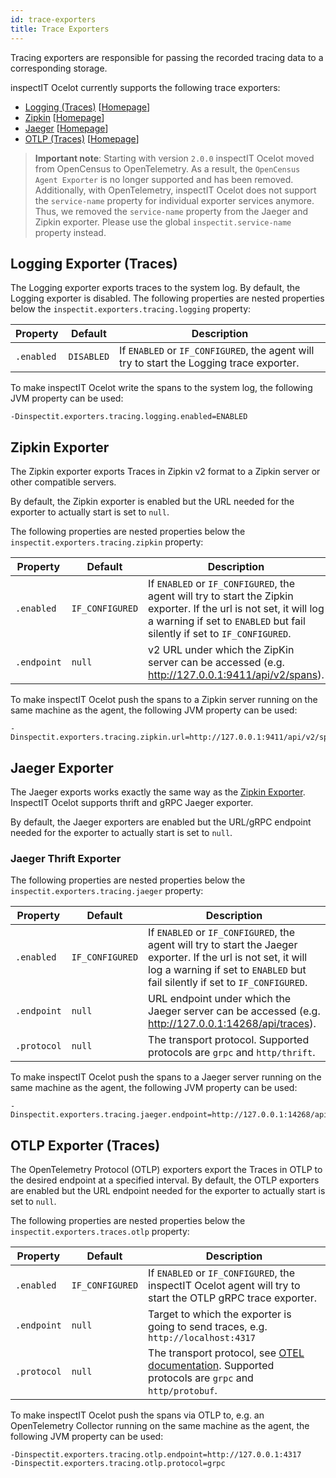 ```yaml
---
id: trace-exporters
title: Trace Exporters
---
```


Tracing exporters are responsible for passing the recorded tracing data to a corresponding storage.

inspectIT Ocelot currently supports the following trace exporters:

* [Logging (Traces)](#logging-exporter-traces) [[Homepage](https://github.com/open-telemetry/opentelemetry-java/blob/main/exporters/logging/src/main/java/io/opentelemetry/exporter/logging/LoggingSpanExporter.java)]
* [Zipkin](#zipkin-exporter) [[Homepage](https://zipkin.io/)]
* [Jaeger](#jaeger-exporter) [[Homepage](https://www.jaegertracing.io/)]
* [OTLP (Traces)](#otlp-exporter-traces) [[Homepage](https://github.com/open-telemetry/opentelemetry-java/tree/main/exporters/otlp/trace)]

>**Important note**: Starting with version `2.0.0` inspectIT Ocelot moved from OpenCensus to OpenTelemetry. As a result, the `OpenCensus Agent Exporter` is no longer supported and has been removed.  
> Additionally, with OpenTelemetry, inspectIT Ocelot does not support the `service-name` property for individual exporter services anymore. Thus, we removed the `service-name` property from the Jaeger and Zipkin exporter. Please use the global `inspectit.service-name` property instead.

## Logging Exporter (Traces)

The Logging exporter exports traces to the system log. By default, the Logging exporter is disabled.
The following properties are nested properties below the `inspectit.exporters.tracing.logging` property:

| Property   | Default    | Description                                                  |
| ---------- | ---------- | ------------------------------------------------------------ |
| `.enabled` | `DISABLED` | If `ENABLED` or `IF_CONFIGURED`, the agent will try to start the Logging trace exporter. |

To make inspectIT Ocelot write the spans to the system log, the following JVM property can be used:

`-Dinspectit.exporters.tracing.logging.enabled=ENABLED`

## Zipkin Exporter

The Zipkin exporter exports Traces in Zipkin v2 format to a Zipkin server or other compatible servers.

By default, the Zipkin exporter is enabled but the URL needed for the exporter to actually start is set to `null`.

The following properties are nested properties below the `inspectit.exporters.tracing.zipkin` property:

|Property |Default| Description|
|---|---|---|
|`.enabled`|`IF_CONFIGURED`|If `ENABLED` or `IF_CONFIGURED`, the agent will try to start the Zipkin exporter. If the url is not set, it will log a warning if set to `ENABLED` but fail silently if set to `IF_CONFIGURED`.|
|`.endpoint`|`null`|v2 URL under which the ZipKin server can be accessed (e.g. http://127.0.0.1:9411/api/v2/spans).|

To make inspectIT Ocelot push the spans to a Zipkin server running on the same machine as the agent, the following JVM property can be used:

```
-Dinspectit.exporters.tracing.zipkin.url=http://127.0.0.1:9411/api/v2/spans
```

## Jaeger Exporter

The Jaeger exports works exactly the same way as the [Zipkin Exporter](#zipkin-exporter). InspectIT Ocelot supports thrift and gRPC Jaeger exporter.

By default, the Jaeger exporters are enabled but the URL/gRPC endpoint needed for the exporter to actually start is set to `null`.

### Jaeger Thrift Exporter 

The following properties are nested properties below the `inspectit.exporters.tracing.jaeger` property:

|Property | Default         | Description|
|---|-----------------|---|
|`.enabled`| `IF_CONFIGURED` |If `ENABLED` or `IF_CONFIGURED`, the agent will try to start the Jaeger exporter. If the url is not set, it will log a warning if set to `ENABLED` but fail silently if set to `IF_CONFIGURED`.|
|`.endpoint`| `null`          |URL endpoint under which the Jaeger server can be accessed (e.g. http://127.0.0.1:14268/api/traces).|
|`.protocol`| `null`          |The transport protocol. Supported protocols are `grpc` and `http/thrift`.|

To make inspectIT Ocelot push the spans to a Jaeger server running on the same machine as the agent, the following JVM property can be used:

```
-Dinspectit.exporters.tracing.jaeger.endpoint=http://127.0.0.1:14268/api/traces
```

## OTLP Exporter (Traces)

The OpenTelemetry Protocol (OTLP) exporters export the Traces in OTLP to the desired endpoint at a specified interval. 
By default, the OTLP exporters are enabled but the URL endpoint needed for the exporter to actually start is set to `null`.

The following properties are nested properties below the `inspectit.exporters.traces.otlp` property:

| Property    | Default    | Description                                                                                                                                                                     |
| ----------- |------------|---------------------------------------------------------------------------------------------------------------------------------------------------------------------------------|
| `.enabled`  | `IF_CONFIGURED` | If `ENABLED` or `IF_CONFIGURED`, the inspectIT Ocelot agent will try to start the OTLP gRPC trace exporter.                                                                     |
| `.endpoint` | `null`     | Target to which the exporter is going to send traces, e.g. `http://localhost:4317`                                                                                              |
| `.protocol` | `null`     | The transport protocol, see [OTEL documentation](https://opentelemetry.io/docs/reference/specification/protocol/exporter/). Supported protocols are `grpc` and `http/protobuf`. |

To make inspectIT Ocelot push the spans via OTLP to, e.g. an OpenTelemetry Collector running on the same machine as the agent, the following JVM property can be used:

```
-Dinspectit.exporters.tracing.otlp.endpoint=http://127.0.0.1:4317
-Dinspectit.exporters.tracing.otlp.protocol=grpc
```
